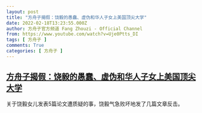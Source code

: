 ```yaml
---
layout: post
title: "方舟子揭假：饶毅的愚蠢、虚伪和华人子女上美国顶尖大学"
date: 2022-02-18T13:23:55.000Z
author: 方舟子官方频道 Fang Zhouzi - Official Channel
from: https://www.youtube.com/watch?v=Uje0Ptts_DI
tags: [ 方舟子 ]
comments: True
categories: [ 方舟子 ]
---
```

<!--1645190635000-->
[方舟子揭假：饶毅的愚蠢、虚伪和华人子女上美国顶尖大学](https://www.youtube.com/watch?v=Uje0Ptts_DI)
------

<div>
关于饶毅女儿发表5篇论文遭质疑的事，饶毅气急败坏地发了几篇文章反击。
</div>
